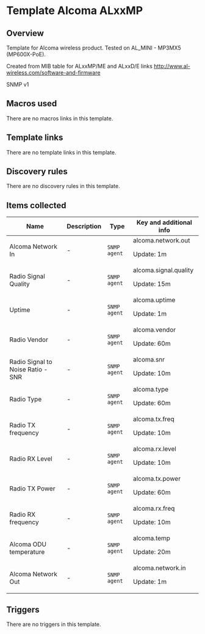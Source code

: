 # Template Alcoma ALxxMP

## Overview

Template for Alcoma wireless product. Tested on AL\_MINI - MP3MX5 (MP600X-PoE).


Created from MIB table for ALxxMP/ME and ALxxD/E links <http://www.al-wireless.com/software-and-firmware>


SNMP v1



## Macros used

There are no macros links in this template.

## Template links

There are no template links in this template.

## Discovery rules

There are no discovery rules in this template.

## Items collected

|Name|Description|Type|Key and additional info|
|----|-----------|----|----|
|Alcoma Network In|<p>-</p>|`SNMP agent`|alcoma.network.out<p>Update: 1m</p>|
|Radio Signal Quality|<p>-</p>|`SNMP agent`|alcoma.signal.quality<p>Update: 15m</p>|
|Uptime|<p>-</p>|`SNMP agent`|alcoma.uptime<p>Update: 1m</p>|
|Radio Vendor|<p>-</p>|`SNMP agent`|alcoma.vendor<p>Update: 60m</p>|
|Radio Signal to Noise Ratio - SNR|<p>-</p>|`SNMP agent`|alcoma.snr<p>Update: 10m</p>|
|Radio Type|<p>-</p>|`SNMP agent`|alcoma.type<p>Update: 60m</p>|
|Radio TX frequency|<p>-</p>|`SNMP agent`|alcoma.tx.freq<p>Update: 10m</p>|
|Radio RX Level|<p>-</p>|`SNMP agent`|alcoma.rx.level<p>Update: 10m</p>|
|Radio TX Power|<p>-</p>|`SNMP agent`|alcoma.tx.power<p>Update: 60m</p>|
|Radio RX frequency|<p>-</p>|`SNMP agent`|alcoma.rx.freq<p>Update: 10m</p>|
|Alcoma ODU temperature|<p>-</p>|`SNMP agent`|alcoma.temp<p>Update: 20m</p>|
|Alcoma Network Out|<p>-</p>|`SNMP agent`|alcoma.network.in<p>Update: 1m</p>|
## Triggers

There are no triggers in this template.

